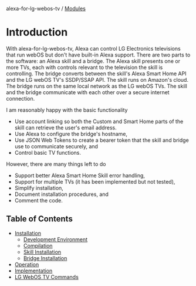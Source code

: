 alexa-for-lg-webos-tv / [Modules](modules.md)

# Introduction

With alexa-for-lg-webos-tv, Alexa can control LG Electronics televisions that run webOS but don't have built-in Alexa support. There are two parts to the software: an Alexa skill and a bridge. The Alexa skill presents one or more TVs, each with controls relevant to the television the skill is controlling. The bridge converts between the skill's Alexa Smart Home API and the LG webOS TV's SSDP/SSAP API. The skill runs on Amazon's cloud. The bridge runs on the same local network as the LG webOS TVs. The skill and the bridge communicate with each other over a secure internet connection.

I am reasonably happy with the basic functionality

- Use account linking so both the Custom and Smart Home parts of the skill can retrieve the user's email address.
- Use Alexa to configure the bridge's hostname,
- Use JSON Web Tokens to create a bearer token that the skill and bridge use to communicate securely, and
- Control basic TV functions.

However, there are many things left to do

- Support better Alexa Smart Home Skill error handling,
- Support for multiple TVs (it has been implemented but not tested),
- Simplify installation,
- Document installation procedures, and
- Comment the code.

## Table of Contents

- [Installation](./pages/installation.md#installation)
  - [Development Environment](./pages/installation.md#development-environment)
  - [Compilation](./pages/installation.md#compilation)
  - [Skill Installation](./pages/installation.md#skill-installation)
  - [Bridge Installation](./pages/installation.md#bridge-installation)
- [Operation](./pages/operation.md#operation)
- [Implementation](./pages/implementation.md#implementation)
- [LG WebOS TV Commands](./pages/lg-webos-tv-commands.md#lg-webos-tv-commands)
